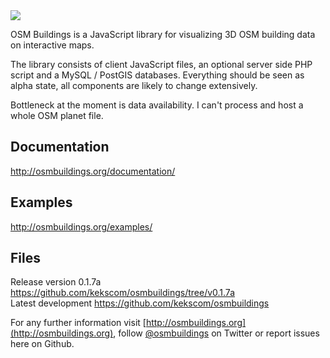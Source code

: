 <img src="http://osmbuildings.org/assets/logo.png"/>

OSM Buildings is a JavaScript library for visualizing 3D OSM building data on interactive maps.

The library consists of client JavaScript files, an optional server side PHP script and a MySQL / PostGIS databases.
Everything should be seen as alpha state, all components are likely to change extensively.

Bottleneck at the moment is data availability. I can't process and host a whole OSM planet file.


## Documentation

http://osmbuildings.org/documentation/


## Examples

http://osmbuildings.org/examples/


## Files

Release version 0.1.7a https://github.com/kekscom/osmbuildings/tree/v0.1.7a<br>
Latest development https://github.com/kekscom/osmbuildings


For any further information visit [http://osmbuildings.org](http://osmbuildings.org), follow [@osmbuildings](https://twitter.com/osmbuildings) on Twitter or report issues here on Github.
